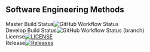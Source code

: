 Software Engineering Methods
---
Master Build Status![GitHub Workflow Status](https://img.shields.io/github/workflow/status/lawclaw/sem/A%20workflow%20for%20my%20Hello%20World%20App)   
Develop Build Status![GitHub Workflow Status (branch)](https://img.shields.io/github/workflow/status/lawclaw/sem/A%20workflow%20for%20my%20Hello%20World%20App/develop)  
License[![LICENSE](https://img.shields.io/github/license/lawclaw/sem.svg?style=flat-square)](https://github.com/lawclaw/sem/blob/master/LICENSE)  
Release[![Releases](https://img.shields.io/github/release/lawclaw/sem/all.svg?style=flat-square)](https://github.com/lawclaw/sem/releases)  

